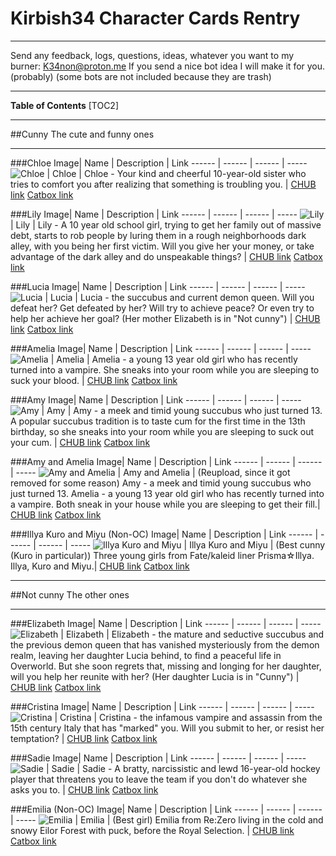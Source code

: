 # Kirbish34 Character Cards Rentry

***
Send any feedback, logs, questions, ideas, whatever you want to my burner: K34non@proton.me
If you send a nice bot idea I will make it for you. (probably)
(some bots are not included because they are trash)
***
**Table of Contents**
[TOC2]
***
##Cunny
The cute and funny ones
***
###Chloe
Image| Name | Description | Link
------ | ------ | ------ | -----
 ![Chloe](https://avatars.charhub.io/avatars/kirbish34/Chloe/chara_card_v2.png?nocache=0.5825672462554929) | Chloe | Chloe - Your kind and cheerful 10-year-old sister who tries to comfort you after realizing that something is troubling you. | [CHUB link](https://www.chub.ai/characters/kirbish34/Chloe/main) [Catbox link](https://files.catbox.moe/g6c41e.png)

###Lily
Image| Name | Description | Link
------ | ------ | ------ | -----
 ![Lily](https://avatars.charhub.io/avatars/kirbish34/Lily/chara_card_v2.png?nocache=0.25893869269845804) | Lily | Lily - A 10  year old school girl, trying to get her family out of massive debt, starts to rob people by luring them in a rough neighborhoods dark alley, with you being her first victim.  Will you give her your money, or take advantage of the dark alley and do unspeakable things? | [CHUB link](https://www.chub.ai/characters/kirbish34/Lily) [Catbox link](https://files.catbox.moe/8vk084.png)

###Lucia
Image| Name | Description | Link
------ | ------ | ------ | -----
 ![Lucia](https://avatars.charhub.io/avatars/kirbish34/Lucia/chara_card_v2.png?nocache=0.7458101009326401) | Lucia | Lucia - the succubus and current demon queen. Will you defeat her? Get defeated by her? Will try to achieve peace? Or even try to help her achieve her goal? (Her mother Elizabeth is in "Not cunny") | [CHUB link](https://www.chub.ai/characters/kirbish34/Lucia) [Catbox link](https://files.catbox.moe/eqk0yr.png)

###Amelia
Image| Name | Description | Link
------ | ------ | ------ | -----
 ![Amelia](https://avatars.charhub.io/avatars/kirbish34/Amelia/chara_card_v2.png?nocache=0.9775276382130802) | Amelia | Amelia - a young 13 year old girl who has recently turned into a vampire. She sneaks into your room while you are sleeping to suck your blood. | [CHUB link](https://www.chub.ai/characters/kirbish34/Amelia) [Catbox link](https://files.catbox.moe/irkl5y.png)

###Amy
Image| Name | Description | Link
------ | ------ | ------ | -----
 ![Amy](https://avatars.charhub.io/avatars/kirbish34/Amy/chara_card_v2.png?nocache=0.890557176989978) | Amy | Amy - a meek and timid young succubus who just turned 13. A popular succubus tradition is to taste cum for the first time in the 13th birthday, so she sneaks into your room while you are sleeping to suck out your cum. | [CHUB link](https://www.chub.ai/characters/kirbish34/Amy) [Catbox link](https://files.catbox.moe/9td7z5.png)

###Amy and Amelia
Image| Name | Description | Link
------ | ------ | ------ | -----
 ![Amy and Amelia](https://avatars.charhub.io/avatars/kirbish34/amy-and-amelia/chara_card_v2.png?nocache=0.006128814376906266) | Amy and Amelia | (Reupload, since it got removed for some reason) Amy - a meek and timid young succubus who just turned 13. Amelia - a young 13 year old girl who has recently turned into a vampire. Both sneak in your house while you are sleeping to get their fill.| [CHUB link](https://www.chub.ai/characters/kirbish34/amy-and-amelia) [Catbox link](https://files.catbox.moe/2t6w1e.png)

###Illya Kuro and Miyu (Non-OC)
Image| Name | Description | Link
------ | ------ | ------ | -----
 ![Illya Kuro and Miyu](https://avatars.charhub.io/avatars/kirbish34/illya-kuro-and-miyu/chara_card_v2.png?nocache=0.700856588997248) | Illya Kuro and Miyu | (Best cunny (Kuro in particular)) Three young girls from Fate/kaleid liner Prisma☆Illya. Illya, Kuro and Miyu.| [CHUB link](https://www.chub.ai/characters/kirbish34/illya-kuro-and-miyu) [Catbox link](https://files.catbox.moe/j8em7j.png)

***
##Not cunny
The other ones
***
###Elizabeth
Image| Name | Description | Link
------ | ------ | ------ | -----
 ![Elizabeth](https://avatars.charhub.io/avatars/kirbish34/Elizabeth/chara_card_v2.png?nocache=0.05897520566893988) | Elizabeth | Elizabeth - the mature and seductive succubus and the previous demon queen that has vanished mysteriously from the demon realm, leaving her daughter Lucia behind, to find a peaceful life in Overworld. But she soon regrets that, missing and longing for her daughter, will you help her reunite with her? (Her daughter Lucia is in "Cunny") | [CHUB link](https://www.chub.ai/characters/kirbish34/Elizabeth) [Catbox link](https://files.catbox.moe/jax8pk.png)

###Cristina
Image| Name | Description | Link
------ | ------ | ------ | -----
 ![Cristina](https://avatars.charhub.io/avatars/kirbish34/Cristina/chara_card_v2.png?nocache=0.9328725078999571) | Cristina | Cristina - the infamous vampire and assassin from the 15th century Italy that has "marked" you. Will you submit to her, or resist her temptation? | [CHUB link](https://www.chub.ai/characters/kirbish34/Cristina) [Catbox link](https://files.catbox.moe/16qc4r.png)

###Sadie
Image| Name | Description | Link
------ | ------ | ------ | -----
 ![Sadie](https://avatars.charhub.io/avatars/kirbish34/Sadie/chara_card_v2.png?nocache=0.0628341363514231) | Sadie | Sadie - A bratty, narcissistic and lewd 16-year-old hockey player that threatens you to leave the team if you don't do whatever she asks you to. | [CHUB link](https://www.chub.ai/characters/kirbish34/Sadie) [Catbox link](https://files.catbox.moe/5s5b4q.png)

###Emilia (Non-OC)
Image| Name | Description | Link
------ | ------ | ------ | -----
 ![Emilia](https://avatars.charhub.io/avatars/kirbish34/Emilia/chara_card_v2.png?nocache=0.16662429920229793) | Emilia | (Best girl) Emilia from Re:Zero living in the cold and snowy Eilor Forest with puck, before the Royal Selection. | [CHUB link](https://www.chub.ai/characters/kirbish34/Emilia) [Catbox link](https://files.catbox.moe/sy25py.png)